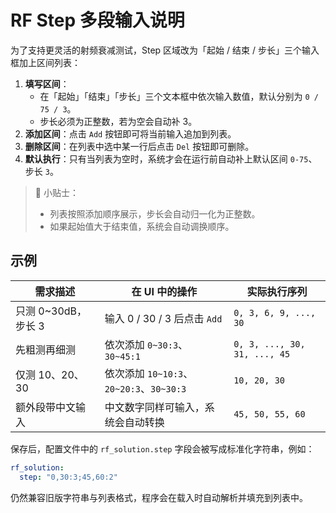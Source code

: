 # RF Step 多段输入说明

为了支持更灵活的射频衰减测试，Step 区域改为「起始 / 结束 / 步长」三个输入框加上区间列表：

1. **填写区间**：
   - 在「起始」「结束」「步长」三个文本框中依次输入数值，默认分别为 `0 / 75 / 3`。
   - 步长必须为正整数，若为空会自动补 3。
2. **添加区间**：点击 `Add` 按钮即可将当前输入追加到列表。
3. **删除区间**：在列表中选中某一行后点击 `Del` 按钮即可删除。
4. **默认执行**：只有当列表为空时，系统才会在运行前自动补上默认区间 `0-75`、步长 `3`。

> 📌 小贴士：
> - 列表按照添加顺序展示，步长会自动归一化为正整数。
> - 如果起始值大于结束值，系统会自动调换顺序。

## 示例

| 需求描述 | 在 UI 中的操作 | 实际执行序列 |
| --- | --- | --- |
| 只测 0~30dB，步长 3 | 输入 0 / 30 / 3 后点击 `Add` | `0, 3, 6, 9, ..., 30`|
| 先粗测再细测 | 依次添加 `0~30:3`、`30~45:1` | `0, 3, ..., 30, 31, ..., 45`|
| 仅测 10、20、30 | 依次添加 `10~10:3`、`20~20:3`、`30~30:3` | `10, 20, 30`|
| 额外段带中文输入 | 中文数字同样可输入，系统会自动转换 | `45, 50, 55, 60`|

保存后，配置文件中的 `rf_solution.step` 字段会被写成标准化字符串，例如：

```yaml
rf_solution:
  step: "0,30:3;45,60:2"
```

仍然兼容旧版字符串与列表格式，程序会在载入时自动解析并填充到列表中。
